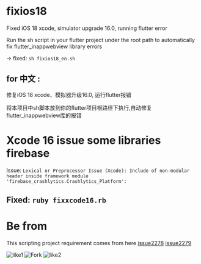# fixios18

Fixed iOS 18 xcode, simulator upgrade 16.0, running flutter error

Run the sh script in your flutter project under the root path to automatically fix flutter_inappwebview library errors

-> fixed: `sh fixios18_en.sh`

## for 中文 : 
修复iOS 18 xcode、模拟器升级16.0, 运行flutter报错

将本项目中sh脚本放到你的flutter项目根路径下执行,自动修复flutter_inappwebview库的报错

# Xcode 16 issue some libraries firebase

Issue: `Lexical or Preprocessor Issue (Xcode): Include of non-modular header inside framework module 'firebase_crashlytics.Crashlytics_Platform': `


## Fixed: `ruby fixxcode16.rb`


# Be from
This scripting project requirement comes from here
[issue2278](https://github.com/pichillilorenzo/flutter_inappwebview/issues/2278)
[issue2279](https://github.com/pichillilorenzo/flutter_inappwebview/issues/2279)

![like1](http://m.qpic.cn/psc?/V51FA3BJ32r9zS4Pz0IS028JeT229j0A/TmEUgtj9EK6.7V8ajmQrECGszTIu7pvWoTA*zzt2vaWl2R9BHtY*xbVCc*p67lkosSa*CH*Bad9lXK55nCosVfF6a5VhDPv*8kmxzdUH6SI!/b&bo=uAOoAAAAAAADBzE!&rf=viewer_4)
![Fork](http://m.qpic.cn/psc?/V51FA3BJ32r9zS4Pz0IS028JeT229j0A/TmEUgtj9EK6.7V8ajmQrECGszTIu7pvWoTA*zzt2vaXP7w*U4djz7pcFMlsdIxKG1Qg3sk0wiiM7ydzumVrD2bDueuVp0ANqD7UJhFTI9EM!/b&bo=sQN1AwAAAAADJ8Y!&rf=viewer_4)
![like2](http://m.qpic.cn/psc?/V51FA3BJ32r9zS4Pz0IS028JeT229j0A/TmEUgtj9EK6.7V8ajmQrECGszTIu7pvWoTA*zzt2vaUmmDQqcpTWArCmhkrv7.js*sUXHGhPrGu6Mdyvg301OpGiCMmMaZXw6lO0CR.mIJw!/b&bo=1AOwAAAAAAADF1U!&rf=viewer_4)
